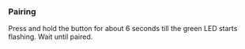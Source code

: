 ### Pairing

Press and hold the button for about 6 seconds till the green LED starts flashing. Wait until paired.